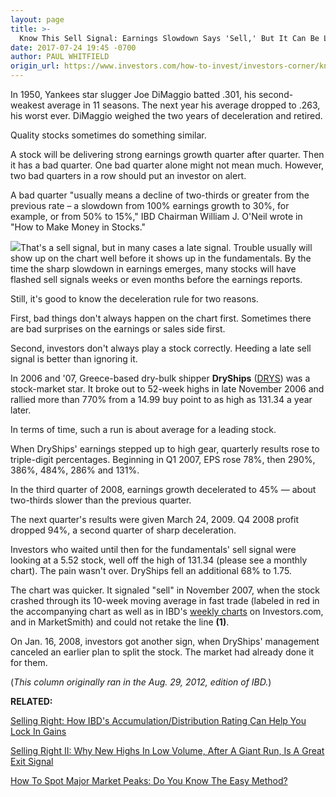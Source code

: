 ```yaml
---
layout: page
title: >-
  Know This Sell Signal: Earnings Slowdown Says 'Sell,' But It Can Be Late
date: 2017-07-24 19:45 -0700
author: PAUL WHITFIELD
origin_url: https://www.investors.com/how-to-invest/investors-corner/know-this-sell-signal-earnings-slowdown-says-sell-but-it-can-be-late/
---
```


In 1950, Yankees star slugger Joe DiMaggio batted .301, his second-weakest average in 11 seasons. The next year his average dropped to .263, his worst ever. DiMaggio weighed the two years of deceleration and retired.

Quality stocks sometimes do something similar.

A stock will be delivering strong earnings growth quarter after quarter. Then it has a bad quarter. One bad quarter alone might not mean much. However, two bad quarters in a row should put an investor on alert.

A bad quarter "usually means a decline of two-thirds or greater from the previous rate – a slowdown from 100% earnings growth to 30%, for example, or from 50% to 15%," IBD Chairman William J. O'Neil wrote in "How to Make Money in Stocks."

![](https://www.investors.com/wp-content/uploads/2017/07/IC_drys_072417-249x300.png)That's a sell signal, but in many cases a late signal. Trouble usually will show up on the chart well before it shows up in the fundamentals. By the time the sharp slowdown in earnings emerges, many stocks will have flashed sell signals weeks or even months before the earnings reports.

Still, it's good to know the deceleration rule for two reasons.

First, bad things don't always happen on the chart first. Sometimes there are bad surprises on the earnings or sales side first.

Second, investors don't always play a stock correctly. Heeding a late sell signal is better than ignoring it.

In 2006 and '07, Greece-based dry-bulk shipper **DryShips** ([DRYS](https://research.investors.com/quote.aspx?symbol=DRYS)) was a stock-market star. It broke out to 52-week highs in late November 2006 and rallied more than 770% from a 14.99 buy point to as high as 131.34 a year later.

In terms of time, such a run is about average for a leading stock.

When DryShips' earnings stepped up to high gear, quarterly results rose to triple-digit percentages. Beginning in Q1 2007, EPS rose 78%, then 290%, 386%, 484%, 286% and 131%.

In the third quarter of 2008, earnings growth decelerated to 45% — about two-thirds slower than the previous quarter.

The next quarter's results were given March 24, 2009. Q4 2008 profit dropped 94%, a second quarter of sharp deceleration.

Investors who waited until then for the fundamentals' sell signal were looking at a 5.52 stock, well off the high of 131.34 (please see a monthly chart). The pain wasn't over. DryShips fell an additional 68% to 1.75.

The chart was quicker. It signaled "sell" in November 2007, when the stock crashed through its 10-week moving average in fast trade (labeled in red in the accompanying chart as well as in IBD's [weekly charts](http://research.investors.com/stock-charts/nasdaq-nasdaq-composite-0ndqc.htm?cht=pvc&type=DAILY) on Investors.com, and in MarketSmith) and could not retake the line **(1)**.

On Jan. 16, 2008, investors got another sign, when DryShips' management canceled an earlier plan to split the stock. The market had already done it for them.

(_This column originally ran in the Aug. 29, 2012, edition of IBD._)

**RELATED:**

[Selling Right: How IBD's Accumulation/Distribution Rating Can Help You Lock In Gains](https://www.investors.com/how-to-invest/investors-corner/know-this-sell-signal-if-accumulation-rating-sinks-maybe-your-stock-stinks/)

[Selling Right II: Why New Highs In Low Volume, After A Giant Run, Is A Great Exit Signal](https://www.investors.com/how-to-invest/investors-corner/why-new-highs-in-light-volume-was-a-red-flag-for-this-retail-leader/)

[How To Spot Major Market Peaks: Do You Know The Easy Method?](https://www.investors.com/how-to-invest/investors-corner/how-do-you-spot-a-major-market-top-easy-look-for-heavy-distribution/)

